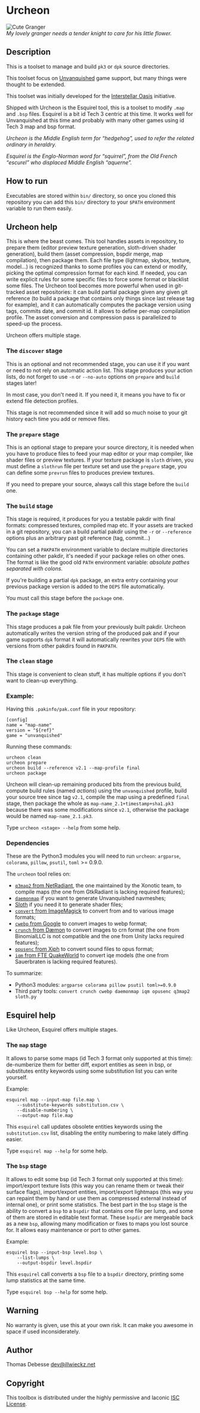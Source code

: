 Urcheon
=======


![Cute Granger](doc/cute-granger.512.png)  
_My lovely granger needs a tender knight to care for his little flower._


Description
-----------

This is a toolset to manage and build `pk3` or `dpk` source directories.

This toolset focus on [Unvanquished](http://unvanquished.net) game support, but many things were thought to be extended.

This toolset was initially developed for the [Interstellar Oasis](https://github.com/interstellar-oasis/interstellar-oasis) initiative.

Shipped with Urcheon is the Esquirel tool, this is a toolset to modify `.map` and `.bsp` files. Esquirel is a bit id Tech 3 centric at this time. It works well for Unvanquished at this time and probably with many other games using id Tech 3 map and bsp format.

_Urcheon is the Middle English term for “hedgehog”, used to refer the related ordinary in heraldry._

_Esquirel is the Englo-Norman word for “squirrel”, from the Old French “escurel” who displaced Middle English “aquerne”._


How to run
----------

Executables are stored within `bin/` directory, so once you cloned this repository you can add this `bin/` directory to your `$PATH` environment variable to run them easily.


Urcheon help
------------

This is where the beast comes. This tool handles assets in repository, to prepare them (editor preview texture generation, sloth-driven shader generation), build them (asset compression, bspdir merge, map compilation), then package them. Each file type (lightmap, skybox, texture, model…) is recognized thanks to some profiles you can extend or modify, picking the optimal compression format for each kind. If needed, you can write explicit rules for some specific files to force some format or blacklist some files. The Urcheon tool becomes more powerful when used in git-tracked asset repositories: it can build partial package given any given git reference (to build a package that contains only things since last release tag for example), and it can automatically computes the package version using tags, commits date, and commit id. It allows to define per-map compilation profile. The asset conversion and compression pass is parallelized to speed-up the process.

Urcheon offers multiple stage.


### The `discover` stage

This is an optional and not recommended stage, you can use it if you want or need to not rely on automatic action list. This stage produces your action lists, do not forget to use `-n` or `--no-auto` options on `prepare` and `build` stages later!

In most case, you don't need it. If you need it, it means you have to fix or extend file detection profiles.

This stage is not recommended since it will add so much noise to your git history each time you add or remove files.


### The `prepare` stage

This is an optional stage to prepare your source directory, it is needed when you have to produce files to feed your map editor or your map compiler, like shader files or preview textures. If your texture package is `sloth` driven, you must define a `slothrun` file per texture set and use the `prepare` stage, you can define some `prevrun` files to produces preview textures.

If you need to prepare your source, always call this stage before the `build` one.


### The `build` stage

This stage is required, it produces for you a testable pakdir with final formats: compressed textures, compiled map etc. If your assets are tracked in a git repository, you can a build partial pakdir using the `-r` or `--reference` options plus an arbitrary past git reference (tag, commit…)

You can set a `PAKPATH` environment variable to declare multiple directories containing other pakdir, it's needed if your package relies on other ones. The format is like the good old `PATH` environment variable: _absolute pathes separated with colons_.

If you're building a partial `dpk` package, an extra entry containing your previous package version is added to the `DEPS` file automatically.

You must call this stage before the `package` one.


### The `package` stage

This stage produces a pak file from your previously built pakdir. Urcheon automatically writes the version string of the produced pak and if your game supports `dpk` format it will automatically rewrites your `DEPS` file with versions from other pakdirs found in `PAKPATH`.


### The `clean` stage

This stage is convenient to clean stuff, it has multiple options if you don't want to clean-up everything.


### Example:

Having this `.pakinfo/pak.conf` file in your repository:

```
[config]
name = "map-name"
version = "${ref}"
game = "unvanquished"
```

Running these commands:

```
urcheon clean
urcheon prepare
urcheon build --reference v2.1 --map-profile final
urcheon package

```

Urcheon will clean-up remaining produced bits from the previous build, compute build rules (named _actions_) using the `unvanquished` profile, build your source tree since tag `v2.1`, compile the map using a predefined `final` stage, then package the whole as `map-name_2.1+timestamp+sha1.pk3` because there was some modifications since `v2.1`, otherwise the package would be named `map-name_2.1.pk3`.

Type `urcheon <stage> --help` from some help.


### Dependencies

These are the Python3 modules you will need to run `urcheon`: `argparse`, `colorama`, `pillow`, `psutil`, `toml` >= 0.9.0.

The `urcheon` tool relies on:

- [`q3map2` from NetRadiant](https://gitlab.com/xonotic/netradiant), the one maintained by the Xonotic team, to compile maps (the one from GtkRadiant is lacking required features);
- [`daemonmap`](https://github.com/DaemonEngine/daemonmap) if you want to generate Unvanquished navmeshes;
- [Sloth](https://github.com/Unvanquished/Sloth) if you need it to generate shader files;
- [`convert` from ImageMagick](https://www.imagemagick.org/) to convert from and to various image formats;
- [`cwebp` from Google](https://developers.google.com/speed/webp/docs/cwebp) to convert images to webp format;
- [`crunch` from Dæmon](https://github.com/DaemonEngine/crunch) to convert images to crn format (the one from BinomialLLC is not compatible and the one from Unity lacks required features);
- [`opusenc` from Xiph](http://opus-codec.org) to convert sound files to opus format;
- [`iqm` from FTE QuakeWorld](https://sourceforge.net/p/fteqw/code/HEAD/tree/trunk/iqm/) to convert iqe models (the one from Sauerbraten is lacking required features).

To summarize:

* Python3 modules: `argparse colorama pillow psutil toml>=0.9.0`
* Third party tools: `convert crunch cwebp daemonmap iqm opusenc q3map2 sloth.py`


Esquirel help
-------------

Like Urcheon, Esquirel offers multiple stages.


### The `map` stage

It allows to parse some maps (id Tech 3 format only supported at this time): de-numberize them for better diff, export entities as seen in bsp, or substitutes entity keywords using some substitution list you can write yourself.

Example:

```
esquirel map --input-map file.map \
	--substitute-keywords substitution.csv \
	--disable-numbering \
	--output-map file.map
```

This `esquirel` call updates obsolete entities keywords using the `substitution.csv` list, disabling the entity numbering to make lately diffing easier.

Type `esquirel map --help` for some help.


### The `bsp` stage

It allows to edit some bsp (id Tech 3 format only supported at this time): import/export texture lists (this way you can rename them or tweak their surface flags), import/export entities, import/export lightmaps (this way you can repaint them by hand or use them as compressed external instead of internal one), or print some statistics. The best part in the `bsp` stage is the ability to convert a `bsp` to a `bspdir` that contains one file per lump, and some of them are stored in editable text format. These `bspdir` are mergeable back as a new `bsp`, allowing many modification or fixes to maps you lost source for. It allows easy maintenance or port to other games.

Example:

```
esquirel bsp --input-bsp level.bsp \
	--list-lumps \
	--output-bspdir level.bspdir
```

This `esquirel` call converts a `bsp` file to a `bspdir` directory, printing some lump statistics at the same time.

Type `esquirel bsp --help` for some help.


Warning
-------

No warranty is given, use this at your own risk. It can make you awesome in space if used inconsiderately.


Author
------

Thomas Debesse <dev@illwieckz.net>


Copyright
---------

This toolbox is distributed under the highly permissive and laconic [ISC License](COPYING.md).
